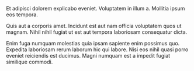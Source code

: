 Et adipisci dolorem explicabo eveniet. Voluptatem in illum a. Mollitia ipsum eos tempora.
 Quis aut a corporis amet. Incidunt est aut nam officia voluptatem quos ut magnam. Nihil nihil fugiat ut est aut tempora laboriosam consequatur dicta.
 Enim fuga numquam molestias quia ipsam sapiente enim possimus quo. Expedita laboriosam rerum laborum hic qui labore. Nisi eos nihil quasi porro eveniet reiciendis est ducimus. Magni numquam est a impedit fugiat similique commodi.